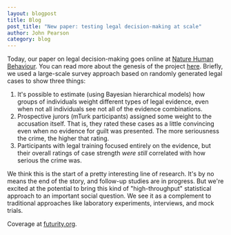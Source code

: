 ```yaml
---
layout: blogpost
title: Blog
post_title: "New paper: testing legal decision-making at scale"
author: John Pearson
category: blog
---
```

Today, our paper on legal decision-making goes online at [Nature Human Behaviour](https://www.nature.com/articles/s41562-018-0451-z.epdf?author_access_token=gW_gZL0F4bNCBdSfJdfHqtRgN0jAjWel9jnR3ZoTv0OPcExbUXFEBLmRIJVwmtiNjh9IEH2pkC2Nh_cBrWPkHuJj4keS7hpDBQvmnU20N9jF3OGevYkvLVEkxopzUvo61hticf34wy0yLHXrWmQ-AA%3D%3D). You can read more about the genesis of the project [here](https://socialsciences.nature.com/). Briefly, we used a large-scale survey approach based on randomly generated legal cases to show three things:

1. It's possible to estimate (using Bayesian hierarchical models) how groups of individuals weight different types of legal evidence, even when not all individuals see not all of the evidence combinations. 
2. Prospective jurors (mTurk participants) assigned some weight to the accusation itself. That is, they rated these cases as a little convincing even when no evidence for guilt was presented. The more seriousness the crime, the higher that rating.
3. Participants with legal training focused entirely on the evidence, but their overall ratings of case strength *were still* correlated with how serious the crime was.

We think this is the start of a pretty interesting line of research. It's by no means the end of the story, and follow-up studies are in progress. But we're excited at the potential to bring this kind of "high-throughput" statistical approach to an important social question. We see it as a complement to traditional approaches like laboratory experiments, interviews, and mock trials.

Coverage at [futurity.org](https://www.futurity.org/crime-guilt-jurors-judgement-1898862/).
